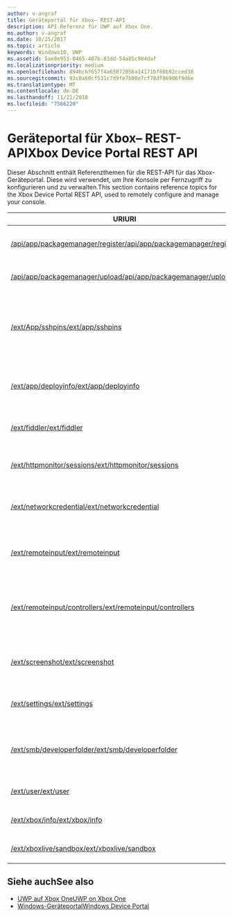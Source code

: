 ```yaml
---
author: v-angraf
title: Geräteportal für Xbox– REST-API
description: API-Referenz für UWP auf Xbox One.
ms.author: v-angraf
ms.date: 10/25/2017
ms.topic: article
keywords: Windows10, UWP
ms.assetid: 5ae8e953-0465-487b-81dd-54a85c904daf
ms.localizationpriority: medium
ms.openlocfilehash: 894bc6f657f4a65072056a14171bf86b92cced38
ms.sourcegitcommit: 93c0a60cf531c7d9fe7b00e7cf78df86906f9d6e
ms.translationtype: MT
ms.contentlocale: de-DE
ms.lasthandoff: 11/21/2018
ms.locfileid: "7566220"
---
```

# <a name="xbox-device-portal-rest-api"></a><span data-ttu-id="de4a4-104">Geräteportal für Xbox– REST-API</span><span class="sxs-lookup"><span data-stu-id="de4a4-104">Xbox Device Portal REST API</span></span>

<span data-ttu-id="de4a4-105">Dieser Abschnitt enthält Referenzthemen für die REST-API für das Xbox-Geräteportal. Diese wird verwendet, um Ihre Konsole per Fernzugriff zu konfigurieren und zu verwalten.</span><span class="sxs-lookup"><span data-stu-id="de4a4-105">This section contains reference topics for the Xbox Device Portal REST API, used to remotely configure and manage your console.</span></span>

| <span data-ttu-id="de4a4-106">URI</span><span class="sxs-lookup"><span data-stu-id="de4a4-106">URI</span></span>        | <span data-ttu-id="de4a4-107">Beschreibung</span><span class="sxs-lookup"><span data-stu-id="de4a4-107">Description</span></span> |
|------------|-------------|
|[<span data-ttu-id="de4a4-108">/api/app/packagemanager/register</span><span class="sxs-lookup"><span data-stu-id="de4a4-108">/api/app/packagemanager/register</span></span>](wdp-loose-folder-register-api.md)| <span data-ttu-id="de4a4-109">Registriert eine App, die in einem losen Ordner enthalten ist.</span><span class="sxs-lookup"><span data-stu-id="de4a4-109">Registers an app that is contained in a loose folder.</span></span> |
|[<span data-ttu-id="de4a4-110">/api/app/packagemanager/upload</span><span class="sxs-lookup"><span data-stu-id="de4a4-110">/api/app/packagemanager/upload</span></span>](wdp-folder-upload.md)| <span data-ttu-id="de4a4-111">Lädt einen ganzen Ordner zur Konsole hoch.</span><span class="sxs-lookup"><span data-stu-id="de4a4-111">Uploads an entire folder to the console.</span></span> |
|[<span data-ttu-id="de4a4-112">/ext/App/sshpins</span><span class="sxs-lookup"><span data-stu-id="de4a4-112">/ext/app/sshpins</span></span>](uwp-sshpins-api.md)| <span data-ttu-id="de4a4-113">Löschen Sie alle vertrauenswürdigen SSH-PINs per Fernzugriff.</span><span class="sxs-lookup"><span data-stu-id="de4a4-113">Clear all trusted SSH pins remotely.</span></span> <span data-ttu-id="de4a4-114">Dies erfordert die erneute PIN-Kopplung für die UWP-Entwicklung in Visual Studio.</span><span class="sxs-lookup"><span data-stu-id="de4a4-114">Will require doing pin pairing again for Visual Studio UWP development.</span></span> |
|[<span data-ttu-id="de4a4-115">/ext/app/deployinfo</span><span class="sxs-lookup"><span data-stu-id="de4a4-115">/ext/app/deployinfo</span></span>](uwp-deployinfo-api.md)| <span data-ttu-id="de4a4-116">Fordert Bereitstellungsinformationen für ein oder mehrere installierte Pakete an.</span><span class="sxs-lookup"><span data-stu-id="de4a4-116">Requests deployment information for one or more installed packages.</span></span> |
|[<span data-ttu-id="de4a4-117">/ext/fiddler</span><span class="sxs-lookup"><span data-stu-id="de4a4-117">/ext/fiddler</span></span>](wdp-fiddler-api.md)| <span data-ttu-id="de4a4-118">Zum Aktivieren und Deaktivieren der Fiddler-Netzwerkablaufverfolgung</span><span class="sxs-lookup"><span data-stu-id="de4a4-118">Enable and disable Fiddler network tracing.</span></span> |
|[<span data-ttu-id="de4a4-119">/ext/httpmonitor/sessions</span><span class="sxs-lookup"><span data-stu-id="de4a4-119">/ext/httpmonitor/sessions</span></span>](wdp-httpMonitor-api.md)| <span data-ttu-id="de4a4-120">Abrufen des HTTP-Datenverkehrs aus der fokussierten App auf der Xbox</span><span class="sxs-lookup"><span data-stu-id="de4a4-120">Get HTTP traffic from the focused app on Xbox.</span></span> |
|[<span data-ttu-id="de4a4-121">/ext/networkcredential</span><span class="sxs-lookup"><span data-stu-id="de4a4-121">/ext/networkcredential</span></span>](uwp-networkcredentials-api.md)| <span data-ttu-id="de4a4-122">Hinzufügen, Entfernen oder Aktualisieren der Netzwerkanmeldeinformationen</span><span class="sxs-lookup"><span data-stu-id="de4a4-122">Add, remove, or update network credentials.</span></span> |
|[<span data-ttu-id="de4a4-123">/ext/remoteinput</span><span class="sxs-lookup"><span data-stu-id="de4a4-123">/ext/remoteinput</span></span>](uwp-remoteinput-api.md)| <span data-ttu-id="de4a4-124">Senden von Tastatur-, Maus- oder Controllereingaben auf einer Xbox per Fernzugriff</span><span class="sxs-lookup"><span data-stu-id="de4a4-124">Send keyboard, mouse, or controller input remotely to an Xbox.</span></span> |
|[<span data-ttu-id="de4a4-125">/ext/remoteinput/controllers</span><span class="sxs-lookup"><span data-stu-id="de4a4-125">/ext/remoteinput/controllers</span></span>](uwp-remoteinput-controllers-api.md)| <span data-ttu-id="de4a4-126">Abrufen der Anzahl der angeschlossenen physischen Controller oder Deaktivieren aller physischen Controller</span><span class="sxs-lookup"><span data-stu-id="de4a4-126">Get the number of attached physical controllers or turn off all physical controllers.</span></span> |
|[<span data-ttu-id="de4a4-127">/ext/screenshot</span><span class="sxs-lookup"><span data-stu-id="de4a4-127">/ext/screenshot</span></span>](wdp-media-capture-api.md)| <span data-ttu-id="de4a4-128">Erfasst eine PNG-Darstellung des Bildschirms, der zurzeit auf der Konsole angezeigt wird.</span><span class="sxs-lookup"><span data-stu-id="de4a4-128">Captures a PNG representation of the screen currently displayed on the console.</span></span> |
|[<span data-ttu-id="de4a4-129">/ext/settings</span><span class="sxs-lookup"><span data-stu-id="de4a4-129">/ext/settings</span></span>](wdp-xboxsettings-api.md)| <span data-ttu-id="de4a4-130">Greift auf Xbox One-Entwicklereinstellungen zu.</span><span class="sxs-lookup"><span data-stu-id="de4a4-130">Accesses Xbox One developer settings.</span></span> |
|[<span data-ttu-id="de4a4-131">/ext/smb/developerfolder</span><span class="sxs-lookup"><span data-stu-id="de4a4-131">/ext/smb/developerfolder</span></span>](wdp-smb-api.md)| <span data-ttu-id="de4a4-132">Greift über den Datei-Explorer auf Ihrem Entwicklungscomputer auf den Entwicklerordner auf Ihrer Konsole zu.</span><span class="sxs-lookup"><span data-stu-id="de4a4-132">Accesses the developer folder on your console through File Explorer on your development PC.</span></span> |
|[<span data-ttu-id="de4a4-133">/ext/user</span><span class="sxs-lookup"><span data-stu-id="de4a4-133">/ext/user</span></span>](wdp-user-management.md)| <span data-ttu-id="de4a4-134">Verwaltet Benutzer auf der Xbox One Konsole.</span><span class="sxs-lookup"><span data-stu-id="de4a4-134">Manages users on the Xbox One console.</span></span> |
|[<span data-ttu-id="de4a4-135">/ext/xbox/info</span><span class="sxs-lookup"><span data-stu-id="de4a4-135">/ext/xbox/info</span></span>](wdp-xboxinfo-api.md)| <span data-ttu-id="de4a4-136">Bietet Informationen zum Xbox One-Gerät</span><span class="sxs-lookup"><span data-stu-id="de4a4-136">Gives information about the Xbox One device.</span></span> |
|[<span data-ttu-id="de4a4-137">/ext/xboxlive/sandbox</span><span class="sxs-lookup"><span data-stu-id="de4a4-137">/ext/xboxlive/sandbox</span></span>](wdp-sandbox-api.md)| <span data-ttu-id="de4a4-138">Verwaltet Ihren Xbox Live-Sandkasten.</span><span class="sxs-lookup"><span data-stu-id="de4a4-138">Manages your Xbox Live sandbox.</span></span> |

## <a name="see-also"></a><span data-ttu-id="de4a4-139">Siehe auch</span><span class="sxs-lookup"><span data-stu-id="de4a4-139">See also</span></span>

- [<span data-ttu-id="de4a4-140">UWP auf Xbox One</span><span class="sxs-lookup"><span data-stu-id="de4a4-140">UWP on Xbox One</span></span>](index.md)
- [<span data-ttu-id="de4a4-141">Windows-Geräteportal</span><span class="sxs-lookup"><span data-stu-id="de4a4-141">Windows Device Portal</span></span>](../debug-test-perf/device-portal.md)